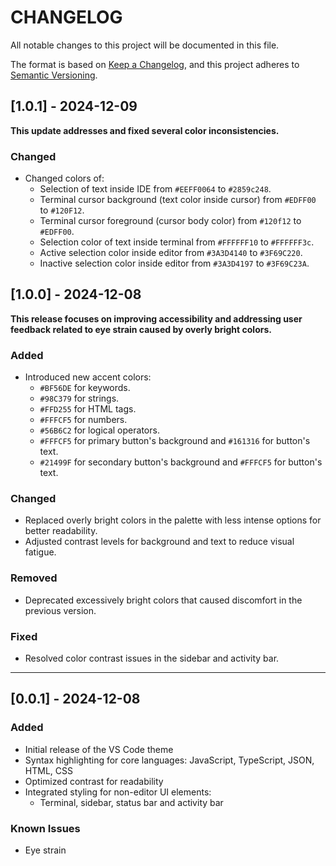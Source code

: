 # CHANGELOG

All notable changes to this project will be documented in this file.

The format is based on [Keep a Changelog](https://keepachangelog.com/en/1.1.0/),
and this project adheres to [Semantic Versioning](https://semver.org/spec/v2.0.0.html).

## [1.0.1] - 2024-12-09
**This update addresses and fixed several color inconsistencies.**
### Changed

-	Changed colors of:
	-	Selection of text inside IDE from `#EEFF0064` to `#2859c248`.
	-	Terminal cursor background (text color inside cursor) from `#EDFF00` to `#120F12`.
	-	Terminal cursor foreground (cursor body color) from `#120f12` to `#EDFF00`.
	-	Selection color of text inside terminal from `#FFFFFF10` to `#FFFFFF3c`.
	-	Active selection color inside editor from `#3A3D4140` to `#3F69C220`.
	-	Inactive selection color inside editor from `#3A3D4197` to `#3F69C23A`.

## [1.0.0] - 2024-12-08

**This release focuses on improving accessibility and addressing user feedback related to eye strain caused by overly bright colors.**

### Added

-   Introduced new accent colors:
    -   `#BF56DE` for keywords.
    -   `#98C379` for strings.
	-	`#FFD255` for HTML tags.
	-	`#FFFCF5` for numbers.
	-	`#56B6C2` for logical operators.
	-	`#FFFCF5` for primary button's background and `#161316` for button's text.
	-	`#21499F` for secondary button's background and `#FFFCF5` for button's text.

### Changed

-   Replaced overly bright colors in the palette with less intense options for better readability.
-   Adjusted contrast levels for background and text to reduce visual fatigue.

### Removed

-   Deprecated excessively bright colors that caused discomfort in the previous version.

### Fixed

-   Resolved color contrast issues in the sidebar and activity bar.

---

## [0.0.1] - 2024-12-08

### Added

-   Initial release of the VS Code theme
-   Syntax highlighting for core languages: JavaScript, TypeScript, JSON, HTML, CSS
-   Optimized contrast for readability
-   Integrated styling for non-editor UI elements:
    -   Terminal, sidebar, status bar and activity bar

### Known Issues

-   Eye strain
